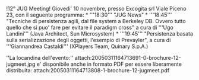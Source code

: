 !12° JUG Meeting!
Giovedi' 10 novembre, presso Excogita srl Viale Piceno 23, con il seguente programma:
	* '''18:30''' "JUG News"
	* '''18:45''' "Tecniche di persistenza agili, dal file system a Berkeley DB. Ovvero tutto quello che si puo' fare per evitare il paradigm cross" a cura di '''Ugo Landini''' (Java Architect, Sun Microsystem) 
	* '''19:45''' "Persistenza basata sulla serializzazione degli oggetti, l'esempio di Prevayler", a cura di '''Giannandrea Castaldi''' (XPlayers Team, Quinary S.p.A.)


''La locandina dell'evento:''
attach:20050311164713691-0-brochure-12-jugmeet.jpg
e' disponibile anche in formato PDF per essere liberamente distribuita:
attach:20050311164713808-1-brochure-12-jugmeet.pdf
